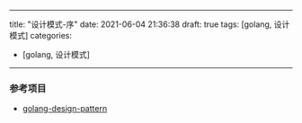 
---
title: "设计模式-序"
date: 2021-06-04 21:36:38
draft: true
tags: [golang, 设计模式]
categories:
- [golang, 设计模式]
---

### 参考项目
- [golang-design-pattern](https://github.com/senghoo/golang-design-pattern)
